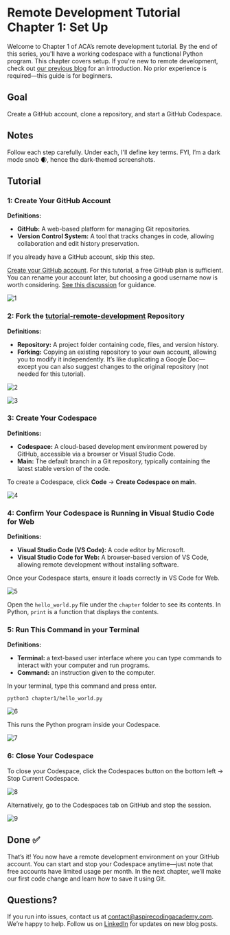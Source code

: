 # Remote Development Tutorial Chapter 1: Set Up

Welcome to Chapter 1 of ACA’s remote development tutorial. By the end of this series, you'll have a working codespace with a functional Python program. This chapter covers setup. If you're new to remote development, check out [our previous blog](https://aspirecodingacademy.com/blog/remote-development/) for an introduction. No prior experience is required—this guide is for beginners.

## Goal

Create a GitHub account, clone a repository, and start a GitHub Codespace.

## Notes

Follow each step carefully. Under each, I'll define key terms. FYI, I’m a dark mode snob 🌒, hence the dark-themed screenshots.

## Tutorial

### 1: Create Your GitHub Account

**Definitions:**
- **GitHub:** A web-based platform for managing Git repositories.  
- **Version Control System:** A tool that tracks changes in code, allowing collaboration and edit history preservation.

If you already have a GitHub account, skip this step.

[Create your GitHub account](https://docs.github.com/en/get-started/start-your-journey/creating-an-account-on-github). For this tutorial, a free GitHub plan is sufficient. You can rename your account later, but choosing a good username now is worth considering. [See this discussion](https://github.com/orgs/community/discussions/39082) for guidance.  

![1](./assets/screenshots/1.png)

### 2: Fork the [tutorial-remote-development](https://github.com/aspire-coding-academy/tutorial-remote-development) Repository

**Definitions:**  
- **Repository:** A project folder containing code, files, and version history.  
- **Forking:** Copying an existing repository to your own account, allowing you to modify it independently. It’s like duplicating a Google Doc—except you can also suggest changes to the original repository (not needed for this tutorial).

![2](./assets/screenshots/2.png)

![3](./assets/screenshots/3.png)

### 3: Create Your Codespace  

**Definitions:**  
- **Codespace:** A cloud-based development environment powered by GitHub, accessible via a browser or Visual Studio Code.  
- **Main:** The default branch in a Git repository, typically containing the latest stable version of the code.

To create a Codespace, click **Code** → **Create Codespace on main**.  

![4](./assets/screenshots/4.png)

### 4: Confirm Your Codespace is Running in Visual Studio Code for Web  

**Definitions:**  
- **Visual Studio Code (VS Code):** A code editor by Microsoft.
- **Visual Studio Code for Web:** A browser-based version of VS Code, allowing remote development without installing software.

Once your Codespace starts, ensure it loads correctly in VS Code for Web.

![5](./assets/screenshots/5.png)

Open the `hello_world.py` file under the `chapter` folder to see its contents. In Python, `print` is a function that displays the contents.

### 5: Run This Command in your Terminal

**Definitions:**  
- **Terminal:** a text-based user interface where you can type commands to interact with your computer and run programs.
- **Command:** an instruction given to the computer.

In your terminal, type this command and press enter.

```
python3 chapter1/hello_world.py
```

![6](./assets/screenshots/6.png)

This runs the Python program inside your Codespace.

![7](./assets/screenshots/7.png)

### 6: Close Your Codespace

To close your Codespace, click the Codespaces button on the bottom left → Stop Current Codespace.

![8](./assets/screenshots/8.png)

Alternatively, go to the Codespaces tab on GitHub and stop the session.

![9](./assets/screenshots/9.png)

## Done ✅

That’s it! You now have a remote development environment on your GitHub account. You can start and stop your Codespace anytime—just note that free accounts have limited usage per month. In the next chapter, we’ll make our first code change and learn how to save it using Git.

## Questions?

If you run into issues, contact us at contact@aspirecodingacademy.com. We’re happy to help. Follow us on [LinkedIn](https://www.linkedin.com/company/aspire-coding-academy/) for updates on new blog posts.
